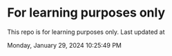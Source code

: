 # For learning purposes only
This repo is for learning purposes only.
Last updated at

Monday, January 29, 2024 10:25:49 PM

